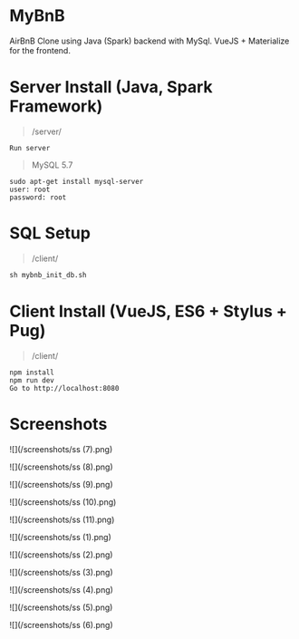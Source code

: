 # MyBnB

AirBnB Clone using Java (Spark) backend with MySql. VueJS + Materialize for the frontend.

# Server Install (Java, Spark Framework)
> /server/

```
Run server
```


> MySQL 5.7

```
sudo apt-get install mysql-server
user: root
password: root
```

# SQL Setup
> /client/

```sql
sh mybnb_init_db.sh
```

# Client Install (VueJS, ES6 + Stylus + Pug)
> /client/

```
npm install
npm run dev
Go to http://localhost:8080
```

# Screenshots


![](/screenshots/ss (7).png)

![](/screenshots/ss (8).png)

![](/screenshots/ss (9).png)

![](/screenshots/ss (10).png)

![](/screenshots/ss (11).png)

![](/screenshots/ss (1).png)

![](/screenshots/ss (2).png)

![](/screenshots/ss (3).png)

![](/screenshots/ss (4).png)

![](/screenshots/ss (5).png)

![](/screenshots/ss (6).png)
